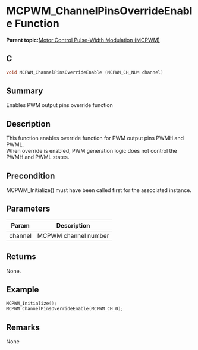 # MCPWM\_ChannelPinsOverrideEnable Function

**Parent topic:**[Motor Control Pulse-Width Modulation \(MCPWM\)](GUID-89C7FC43-0090-4047-99CD-F7EE4881E28E.md)

## C

```c
void MCPWM_ChannelPinsOverrideEnable (MCPWM_CH_NUM channel)
```

## Summary

Enables PWM output pins override function

## Description

This function enables override function for PWM output pins PWMH and PWML.<br />When override is enabled, PWM generation logic does not control the PWMH and PWML states.

## Precondition

MCPWM\_Initialize\(\) must have been called first for the associated instance.

## Parameters

|Param|Description|
|-----|-----------|
|channel|MCPWM channel number|

## Returns

None.

## Example

```c
MCPWM_Initialize();
MCPWM_ChannelPinsOverrideEnable(MCPWM_CH_0);
```

## Remarks

None

